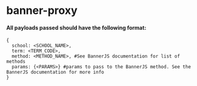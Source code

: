 # banner-proxy

#### All payloads passed should have the following format:

```
{
  school: <SCHOOL_NAME>,
  term: <TERM_CODE>,
  method: <METHOD_NAME>, #See BannerJS documentation for list of methods
  params: {<PARAMS>} #params to pass to the BannerJS method. See the BannerJS documentation for more info
}
```
